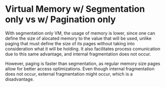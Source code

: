 # Virtual Memory w/ Segmentation only vs w/ Pagination only

With segmentation only VM, the usage of memory is lower, since one can define the size of alocated memory to the value that will be used, unlike paging that must define the size of its pages without taking into consideration what it will be holding. It also facilitates process comunication due to this same advantage, and internal fragmentation does not occur.

However, paging is faster than segmentation, as regular memory size pages allow for better access optimizations. Even though internal fragmentation does not occur, external fragmentation might occur, which is a disadvantage.
